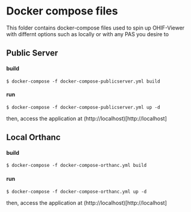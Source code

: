 # Docker compose files

This folder contains docker-compose files used to spin up OHIF-Viewer with differnt options such as locally or with any PAS you desire to

## Public Server
#### build

`$ docker-compose -f docker-compose-publicserver.yml build`

#### run
`$ docker-compose -f docker-compose-publicserver.yml up -d`

then, access the application at (http://localhost)[http://localhost]

## Local Orthanc
#### build

`$ docker-compose -f docker-compose-orthanc.yml build`

#### run
`$ docker-compose -f docker-compose-orthanc.yml up -d`

then, access the application at (http://localhost)[http://localhost]